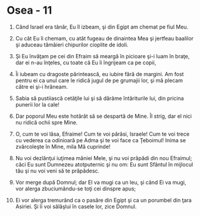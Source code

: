 # Osea - 11

1. Când Israel era tânăr, Eu îl izbeam, şi din Egipt am chemat pe fiul Meu. 

2. Cu cât Eu îi chemam, cu atât fugeau de dinaintea Mea şi jertfeau baalilor şi aduceau tămâieri chipurilor cioplite de idoli. 

3. Şi Eu învăţam pe cei din Efraim să meargă în picioare şi-i luam în braţe, dar ei n-au înţeles, cu toate că Eu îi îngrijeam ca pe copii, 

4. Îi iubeam cu dragoste părintească, eu iubire fără de margini. Am fost pentru ei ca unul care le ridică jugul de pe grumajii lor, şi mă plecam către ei şi-i hrăneam. 

6. Sabia să pustiiască cetăţile lui şi să dărâme întăriturile lui, din pricina punerii lor la cale! 

7. Dar poporul Meu este hotărât să se despartă de Mine. Îl strig, dar el nici nu ridică ochii spre Mine. 

8. O, cum te voi lăsa, Efraime! Cum te voi părăsi, Israele! Cum te voi trece cu vederea ca odinioară pe Adma şi te voi face ca Ţeboimul! Inima se zvârcoleşte în Mine, mila Mă cuprinde! 

9. Nu voi dezlănţui iuţimea mâniei Mele, şi nu voi prăpădi din nou Efraimul; căci Eu sunt Dumnezeu atotputernic şi nu om: Eu sunt Sfântul în mijlocul tău şi nu voi veni să te prăpădesc. 

10. Vor merge după Domnul; dar El va mugi ca un leu, şi când Ei va mugi, vor alerga zbuciumându-se toţi cei dinspre apus; 

11. Ei vor alerga tremurând ca o pasăre din Egipt şi ca un porumbel din ţara Asiriei. Şi îi voi sălăşlui în casele lor, zice Domnul. 

